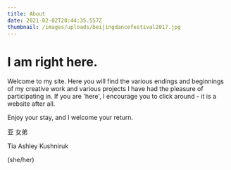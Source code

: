 ```yaml
---
title: About
date: 2021-02-02T20:44:35.557Z
thumbnail: /images/uploads/beijingdancefestival2017.jpg
---
```

# I am right here. 

Welcome to my site. Here you will find the various endings and beginnings of my creative work and various projects I have had the pleasure of participating in. If you are 'here', I encourage you to click around - it is a website after all. 

Enjoy your stay,  and I welcome your return.

亚 女弟

Tia Ashley Kushniruk

(she/her)